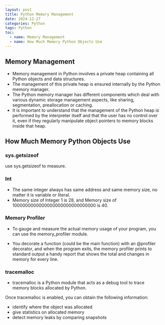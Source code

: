 ```yaml
---
layout: post
title: Python Memory Management
date: 2024-12-27
categories: Python
tags: Python
toc: 
  - name: Memory Management
  - name: How Much Memory Python Objects Use
---
```


## Memory Management

- Memory management in Python involves a private heap containing all Python objects and data structures. 
- The management of this private heap is ensured internally by the Python memory manager. 
- The Python memory manager has different components which deal with various dynamic storage management aspects, like sharing, segmentation, preallocation or caching.
- It is important to understand that the management of the Python heap is performed by the interpreter itself and that the user has no control over it, even if they regularly manipulate object pointers to memory blocks inside that heap. 

## How Much Memory Python Objects Use

### sys.getsizeof
use sys.getsizeof to measure.

### Int
- The same integer always has same address and same memory size, no matter it is variable or literal.
- Memory size of Integer 1 is 28, and Memory size of 1000000000000000000000000000000 is 40.

### Memory Profiler
- To gauge and measure the actual memory usage of your program, you can use the memory\_profiler module.

- You decorate a function (could be the main function) with an @profiler decorator, and when the program exits, the memory profiler prints to standard output a handy report that shows the total and changes in memory for every line.

### tracemalloc

- tracemalloc is a Python module that acts as a debug tool to trace memory blocks allocated by Python. 

Once tracemalloc is enabled, you can obtain the following information:
- identify where the object was allocated
- give statistics on allocated memory
- detect memory leaks by comparing snapshots

